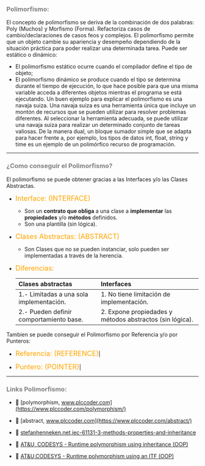 ### <span style="color:grey"> Polimorfismo:</span>

El concepto de polimorfismo se deriva de la combinación de dos palabras: Poly (Muchos) y Morfismo (Forma).
Refactoriza casos de cambio/declaraciones de casos feos y complejos.
El polimorfismo permite que un objeto cambie su apariencia y desempeño dependiendo de la
situación práctica para poder realizar una determinada tarea. 
Puede ser estático o dinámico:

- El polimorfismo estático ocurre cuando el compilador define el tipo de objeto;
- El polimorfismo dinámico se produce cuando el tipo se determina durante el tiempo de ejecución, lo que hace posible
para que una misma variable acceda a diferentes objetos mientras el programa se está ejecutando.
Un buen ejemplo para explicar el polimorfismo es una navaja suiza.
Una navaja suiza es una herramienta única que incluye un montón de recursos que se pueden utilizar para resolver
problemas diferentes. Al seleccionar la herramienta adecuada, se puede utilizar una navaja suiza para
realizar un determinado conjunto de tareas valiosas. De la manera dual, un bloque sumador simple que se adapta
para hacer frente a, por ejemplo, los tipos de datos int, float, string y time es un ejemplo de un polimórfico
recurso de programación.
***

### <span style="color:grey">¿Como conseguir el Polimorfismo?</span>

El polimorfismo se puede obtener gracias a las Interfaces y/o las Clases Abstractas.

- <span style="color:orange"><font size="4">Interface: (INTERFACE)</font></span>

    - Son un **contrato que obliga** a una clase a **implementar** las **propiedades** y/o **métodos** definidos.
    - Son una plantilla (sin lógica).

- <span style="color:orange"><font size="4">Clases Abstractas: (ABSTRACT)</font></span>

    - Son Clases que no se pueden instanciar, solo pueden ser implementadas a través de la herencia.

- <span style="color:orange"><font size="4">Diferencias:</font></span>

    | Clases abstractas | Interfaces | 
    | :--- | :--- |     
    | 1.- Limitadas a una sola implementación.   | 1. No tiene limitación de implementación.     | 
    | 2.- Pueden definir comportamiento base.     | 2. Expone propiedades y métodos abstractos (sin lógica).
    
Tambien se puede conseguir el Polimorfismo por Referencia y/o por Punteros:

- <span style="color:orange"><font size="4">Referencia: (REFERENCE)</font></span>|

- <span style="color:orange"><font size="4">Puntero: (POINTER)</font></span>|

***    
### <span style="color:grey">Links Polimorfismo:</span>

- 🔗 [polymorphism, www.plccoder.com](https://www.plccoder.com/polymorphism/)

- 🔗 [abstract, www.plccoder.com](https://www.plccoder.com/abstract/)

- 🔗 [stefanhenneken.net,iec-61131-3-methods-properties-and-inheritance](https://stefanhenneken.net/2017/04/23/)

- 🔗 [AT&U, CODESYS - Runtime polymorphism using inheritance (OOP)](https://www.youtube.com/watch?v=oxwkeLggtnM)

- 🔗 [AT&U,CODESYS - Runtime polymorphism using an ITF (OOP)](https://www.youtube.com/watch?v=dcSW0X4gM98)
